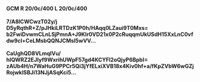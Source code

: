 #### GCM R 20/0c/400 L 20/0c/400
**7/A8lCWCwzT02y/j**<br/>**D5yRqthR+Z/pJHkiLRTDzK1P0h/HAqq0LZaui9T0Mxs=**<br/>**b2FwiDvwmCLnLSjPmnA+J9Klr0VD21x0P2cRuqqmUkUSdH15XxLnC0vfdw9cl+CeLMsbQQNJCMsl5wVV...**<br/><br/>
**CaUghQD8VLmqIVu/**<br/>**hIQWRZ2EJlyf9WxrihUWpF57gd4KCYFl2oQjyP6BpbI=**<br/>**zAUb4H/n7WaHuG9PPCr5Qi3jYfELxiXVB18x4Kiv0hf+a/fKpZVbW6wGZjRojwkISBJi13NJjASqKci5...**